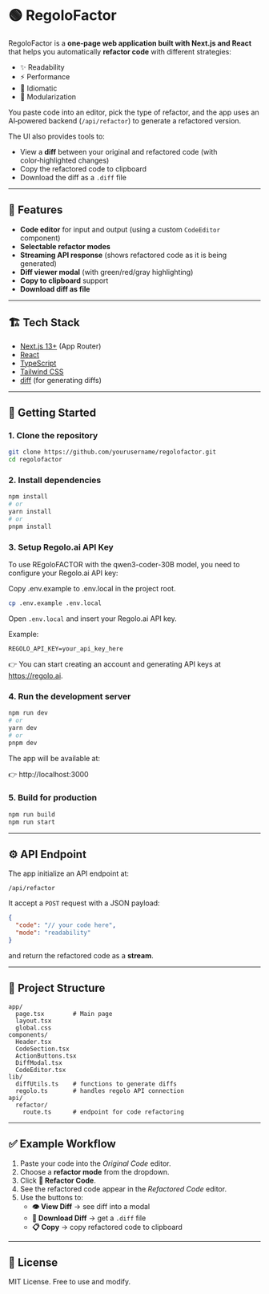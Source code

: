 # 🟢 RegoloFactor

RegoloFactor is a **one‑page web application built with Next.js and React** that helps you automatically **refactor code** with different strategies:

- ✨ Readability  
- ⚡ Performance  
- 🎯 Idiomatic  
- 🧩 Modularization  

You paste code into an editor, pick the type of refactor, and the app uses an AI‑powered backend (`/api/refactor`) to generate a refactored version.  

The UI also provides tools to:
- View a **diff** between your original and refactored code (with color‑highlighted changes)
- Copy the refactored code to clipboard
- Download the diff as a `.diff` file

---

## 📸 Features

- **Code editor** for input and output (using a custom `CodeEditor` component)
- **Selectable refactor modes**
- **Streaming API response** (shows refactored code as it is being generated)
- **Diff viewer modal** (with green/red/gray highlighting)
- **Copy to clipboard** support
- **Download diff as file**

---

## 🏗️ Tech Stack

- [Next.js 13+](https://nextjs.org/) (App Router)
- [React](https://react.dev/)
- [TypeScript](https://www.typescriptlang.org/)
- [Tailwind CSS](https://tailwindcss.com/)
- [diff](https://www.npmjs.com/package/diff) (for generating diffs)

---

## 🚀 Getting Started

### 1. Clone the repository

```sh
git clone https://github.com/yourusername/regolofactor.git
cd regolofactor
```

### 2. Install dependencies

```sh
npm install
# or
yarn install
# or
pnpm install
```

### 3. Setup Regolo.ai API Key

To use REgoloFACTOR with the qwen3-coder-30B model, you need to configure your Regolo.ai API key:

Copy .env.example to .env.local in the project root.

```sh
cp .env.example .env.local
```

Open `.env.local` and insert your Regolo.ai API key.

Example:

```
REGOLO_API_KEY=your_api_key_here
```

👉 You can start creating an account and generating API keys at https://regolo.ai.

### 4. Run the development server

```sh
npm run dev
# or
yarn dev
# or
pnpm dev
```

The app will be available at:

👉 http://localhost:3000

### 5. Build for production

```sh
npm run build
npm run start
```

---

## ⚙️ API Endpoint

The app initialize an API endpoint at:

```
/api/refactor
```

It accept a `POST` request with a JSON payload:

```json
{
  "code": "// your code here",
  "mode": "readability"
}
```

and return the refactored code as a **stream**.

---

## 📂 Project Structure

```
app/
  page.tsx        # Main page
  layout.tsx
  global.css
components/
  Header.tsx
  CodeSection.tsx
  ActionButtons.tsx
  DiffModal.tsx
  CodeEditor.tsx
lib/
  diffUtils.ts    # functions to generate diffs
  regolo.ts       # handles regolo API connection
api/
  refactor/
    route.ts      # endpoint for code refactoring
```

---

## ✅ Example Workflow

1. Paste your code into the *Original Code* editor.  
2. Choose a **refactor mode** from the dropdown.  
3. Click **🚀 Refactor Code**.  
4. See the refactored code appear in the *Refactored Code* editor.  
5. Use the buttons to:
   - **👁️ View Diff** → see diff into a modal  
   - **📄 Download Diff** → get a `.diff` file  
   - **📋 Copy** → copy refactored code to clipboard  

---

## 📝 License

MIT License. Free to use and modify.
